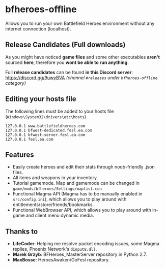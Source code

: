 # bfheroes-offline
Allows you to run your own Battlefield Heroes environment without any internet connection (localhost).

## Release Candidates (Full downloads)
As you might have noticed **game files** and some other executables **aren't** sourced **here**, therefore you **wont be able to run anything**.

Full **release candidates** can be found **in this Discord server**: https://discord.gg/9uwyBVA *(channel `#releases` under `bfheroes-offline` category)*

## Editing your hosts file
The following lines must be added to your hosts file (`Windows\System32\drivers\etc\hosts`)
```
127.0.0.1 www.battlefieldheroes.com
127.0.0.1 bfwest-dedicated.fesl.ea.com
127.0.0.1 bfwest-server.fesl.ea.com
127.0.0.1 fesl.ea.com
```

## Features
* Easily create heroes and edit their stats through noob-friendly .json files.
* All items and weapons in your inventory.
* Tutorial gamemode. Map and gamemode can be changed in `game/mods/bfheroes/Settings/maplist.con`
* Functional Magma API (Magma has to be manually enabled in `src/config.ini`), which allows you to play around with entitlements/store/friends/bookmarks.
* Functional WebBrowser API, which allows you to play around with in-game and client menu dynamic media.

## Thanks to
* **LifeCoder**: Helping me resolve packet encoding issues, some Magma replies, Phoenix Network's `dinput8.dll`.
* **Marek Grzyb**: BFHeroes_MasterServer repository in Python 2.7.
* **MaxBosse**: HeroesAwaken/GoFesl repository.
